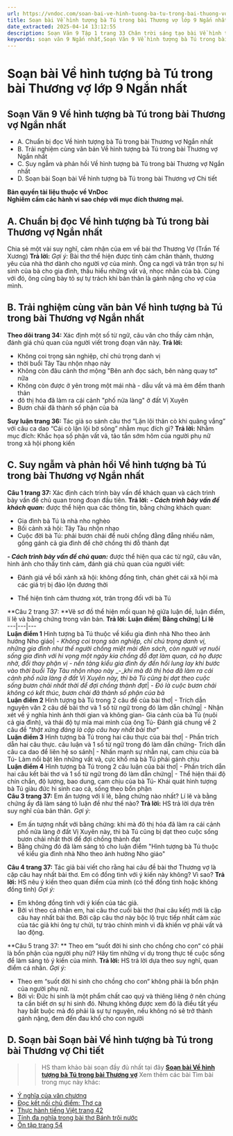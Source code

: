 ```yaml
---
url: https://vndoc.com/soan-bai-ve-hinh-tuong-ba-tu-trong-bai-thuong-vo-lop-9-ngan-nhat-320104
title: Soạn bài Về hình tượng bà Tú trong bài Thương vợ lớp 9 Ngắn nhất - VnDoc.com
date_extracted: 2025-04-14 13:12:55
description: Soạn Văn 9 Tập 1 trang 33 Chân trời sáng tạo bài Về hình tượng bà Tú trong bài Thương vợ - Ngắn nhất gồm phần trả lời chi tiết, đầy đủ, bám sát các câu hỏi, yêu cầu trong SGK (chỉ có trên VnDoc). Mời các bạn tham khảo.
keywords: soạn văn 9 Ngắn nhất,Soạn Văn 9 Về hình tượng bà Tú trong bài Thương vợ Ngắn nhất,Soạn bài Về hình tượng bà Tú trong bài Thương vợ Ngắn nhất,soạn văn 9 Tập 1 trang 33 Chân trời sáng tạo Ngắn nhất,Về hình tượng bà Tú trong bài Thương vợ lớp 9 Chân trời sáng tạo,Về hình tượng bà Tú trong bài Thương vợ trang 33 lớp 9,văn 9,ngữ văn 9,soạn văn 9 chân trời sáng tạo Ngắn nhất,soạn văn 9 tập 1,giải văn 9,soạn ngữ văn 9,giải ngữ văn 9,giải sgk ngữ văn 9
---
```


# Soạn bài Về hình tượng bà Tú trong bài Thương vợ lớp 9 Ngắn nhất
## **Soạn Văn 9 Về hình tượng bà Tú trong bài Thương vợ Ngắn nhất**
  * A. Chuẩn bị đọc Về hình tượng bà Tú trong bài Thương vợ Ngắn nhất
  * B. Trải nghiệm cùng văn bản Về hình tượng bà Tú trong bài Thương vợ Ngắn nhất
  * C. Suy ngẫm và phản hồi Về hình tượng bà Tú trong bài Thương vợ Ngắn nhất
  * D. Soạn bài Soạn bài Về hình tượng bà Tú trong bài Thương vợ Chi tiết

**Bản quyền tài liệu thuộc về VnDoc**  
**Nghiêm cấm các hành vi sao chép với mục đích thương mại.**
## **A. Chuẩn bị đọc Về hình tượng bà Tú trong bài Thương vợ Ngắn nhất**
Chia sẻ một vài suy nghĩ, cảm nhận của em về bài thơ Thương Vợ \(Trần Tế Xương\)
**Trả lời:**
_Gợi ý:_
Bài thơ thể hiện được tình cảm chân thành, thương yêu của nhà thơ dành cho người vợ của mình. Ông ca ngợi và trân trọn sự hi sinh của bà cho gia đình, thấu hiểu những vất vả, nhọc nhằn của bà. Cùng với đó, ông cũng bày tỏ sự tự trách khi bản thân là gánh nặng cho vợ của mình.
## **B. Trải nghiệm cùng văn bản Về hình tượng bà Tú trong bài Thương vợ Ngắn nhất**
**Theo dõi trang 34:** Xác định một số từ ngữ, câu văn cho thấy cảm nhận, đánh giá chủ quan của người viết trong đoạn văn này.
**Trả lời:**
  * Không coi trọng sản nghiệp, chỉ chú trọng danh vị
  * thời buổi Tây Tàu nhộn nhạo này
  * Không còn đâu cảnh thơ mộng "Bên anh đọc sách, bên nàng quay tơ" nữa
  * Không còn được ở yên trong một mái nhà - dẫu vất vả mà êm đềm thanh thản
  * đô thị hóa đã làm ra cái cảnh "phố nửa làng" ở đất Vị Xuyên
  * Bươn chải đã thành số phận của bà

**Suy luận trang 36:** Tác giả so sánh câu thơ “Lặn lội thân cò khi quãng vắng” với câu ca dao “Cái cò lặn lội bờ sông” nhằm mục đích gì?
**Trả lời:**
Nhằm mục đích: Khắc họa số phận vất vả, tảo tần sớm hôm của người phụ nữ trong xã hội phong kiến
## **C. Suy ngẫm và phản hồi Về hình tượng bà Tú trong bài Thương vợ Ngắn nhất**
**Câu 1 trang 37:** Xác định cách trình bày vấn đề khách quan và cách trình bày vấn đề chủ quan trong đoạn đầu tiên.
**Trả lời:**
_**\- Cách trình bày vấn đề khách quan:**_ được thể hiện qua các thông tin, bằng chứng khách quan:
  * Gia đình bà Tú là nhà nho nghèo
  * Bối cảnh xã hội: Tây Tàu nhộn nhạo
  * Cuộc đời bà Tú: phải bươn chải để nuôi chồng đằng đẵng nhiều năm, gồng gánh cả gia đình để chờ chồng thi đỗ thành đạt

 _**\- Cách trình bày vấn đề chủ quan:**_ được thể hiện qua các từ ngữ, câu văn, hình ảnh cho thấy tình cảm, đánh giá chủ quan của người viết:
  * Đánh giá về bối xảnh xã hội: không đồng tình, chán ghét cái xã hội mà các giá trị bị đảo lộn đương thời

  * Thể hiện tình cảm thương xót, trân trọng đối với bà Tú

**Câu 2 trang 37: **Vẽ sơ đồ thể hiện mối quan hệ giữa luận đề, luận điểm, lí lẽ và bằng chứng trong văn bản.
**Trả lời:**
**Luận điểm**| **Bằng chứng**| **Lí lẽ**  
---|---|---  
**Luận điểm 1** Hình tượng bà Tú thuộc về kiểu gia đình nhà Nho theo ảnh hưởng Nho giáo| \- _Không coi trọng sản nghiệp, chỉ chú trọng danh vị, những gia đình như thế người chồng miệt mài đèn sách, còn người vợ nuôi sống gia đình với hi vọng một ngày kia chồng đỗ đạt làm quan, cả họ được nhờ, đổi thay phận vị_ _\- nền tảng kiểu gia đình ấy đến hồi lung lay khi bước vào thời buổi Tây Tàu nhộn nhạo này_ _-__khi mà đô thị hóa đã làm ra cái cảnh phố nửa làng ở đất Vị Xuyên này, thì bà Tú cũng bị dạt theo cuộc sống bươn chải nhất thời để đợi chồng thành đạt_|  \- _Đó là cuộc bươn chải không có kết thúc, bươn chải đã thành số phận của bà_  
**Luận điểm 2** Hình tượng bà Tú trong 2 câu đề của bài thơ| \- Trích dẫn nguyên văn 2 câu dề bài thơ và 1 số từ ngữ trong đó làm dẫn chứng| \- Nhận xét về ý nghĩa hình ảnh thời gian và không gian\- Gia cảnh của bà Tú \(nuôi cả gia đình\), và thái độ tự mỉa mai mình của ông Tú\- Đánh giá chung về 2 câu đề _"thật xứng đáng là cặp câu hay nhất bài thơ"_  
**Luận điểm 3** Hình tượng bà Tú trong hai câu thực của bài thơ| \- Phần trích dẫn hai câu thực. câu luận và 1 số từ ngữ trong đó làm dẫn chứng\- Trích dẫn câu ca dao để liên hệ so sánh| \- Nhấn mạnh sự nhẫn nại, cam chịu của bà Tú\- Làm nổi bật lên những vất vả, cực khổ mà bà Tú phải gánh chịu  
**Luận điểm 4** Hình tượng bà Tú trong 2 câu luận của bài thơ| \- Phần trích dẫn hai câu kết bài thơ và 1 số từ ngữ trong đó làm dẫn chứng| \- Thể hiện thái độ chín chắn, độ lượng, bao dung, cam chịu của bà Tú\- Khái quát hình tượng bà Tú giàu đức hi sinh cao cả, sống theo bổn phận  
**Câu 3 trang 37:** Em ấn tượng với lí lẽ, bằng chứng nào nhất? Lí lẽ và bằng chứng ấy đã làm sáng tỏ luận đề như thế nào?
**Trả lời:**
HS trả lời dựa trên suy nghĩ của bản thân.
_Gợi ý:_
  * Em ấn tượng nhất với bằng chứng: khi mà đô thị hóa đã làm ra cái cảnh phố nửa làng ở đất Vị Xuyên này, thì bà Tú cũng bị dạt theo cuộc sống bươn chải nhất thời để đợi chồng thành đạt
  * Bằng chứng đó đã làm sáng tỏ cho luận điểm "Hình tượng bà Tú thuộc về kiểu gia đình nhà Nho theo ảnh hưởng Nho giáo"

**Câu 4 trang 37:** Tác giả bài viết cho rằng hai câu đề bài thơ Thương vợ là cặp câu hay nhất bài thơ. Em có đồng tình với ý kiến này không? Vì sao?
**Trả lời:**
HS nêu ý kiến theo quan điểm của mình \(có thể đồng tình hoặc không đồng tình\)
_Gợi ý:_
  * Em không đồng tình với ý kiến của tác giả.
  * Bởi vì theo cá nhân em, hai câu thơ cuối bài thơ \(hai câu kết\) mới là cặp câu hay nhất bài thơ. Bởi cặp câu thơ này bộc lộ trực tiếp nhất cảm xúc của tác giả khi ông tự chửi, tự trào chính mình vì đã khiến vợ phải vất vả lao động.

**Câu 5 trang 37: ** Theo em “suốt đời hi sinh cho chồng cho con“ có phải là bổn phận của người phụ nữ? Hãy tìm những ví dụ trong thực tế cuộc sống để làm sáng tỏ ý kiến của mình.
**Trả lời:**
HS trả lời dựa theo suy nghĩ, quan điểm cá nhân.
_Gợi ý:_
  * Theo em “suốt đời hi sinh cho chồng cho con“ không phải là bổn phận của người phụ nữ.
  * Bởi vì: Đức hi sinh là một phẩm chất cao quý và thiêng liêng ở nên chúng ta cần biết ơn sự hi sinh đó. Nhưng không được xem đó là điều tất yếu hay bắt buộc mà đó phải là sự tự nguyện, nếu không nó sẽ trở thành gánh nặng, đem đến đau khổ cho con người

## **D. Soạn bài Soạn bài Về hình tượng bà Tú trong bài Thương vợ Chi tiết**
>> HS tham khảo bài soạn đầy đủ nhất tại đây [**Soạn bài Về hình tượng bà Tú trong bài Thương vợ**](<https://vndoc.com/soan-bai-ve-hinh-tuong-ba-tu-trong-bai-thuong-vo-lop-9-chan-troi-sang-tao-319097>)
Xem thêm các bài Tìm bài trong mục này khác:
  * [Ý nghĩa của văn chương](</soan-van-9-y-nghia-cua-van-chuong-ngan-nhat-140196>)
  * [Đọc kết nối chủ điểm: Thơ ca](</soan-bai-doc-ket-noi-chu-diem-tho-ca-lop-9-ngan-nhat-320109>)
  * [Thực hành tiếng Việt trang 42](</ngan-nhat-soan-bai-thuc-hanh-tieng-viet-trang-42-lop-9-tap-1-chan-troi-sang-tao-320111>)
  * [Tính đa nghĩa trong bài thơ Bánh trôi nước](</soan-bai-tinh-da-nghia-trong-bai-tho-banh-troi-nuoc-lop-9-ngan-nhat-320113>)
  * [Ôn tập trang 54](</soan-bai-on-tap-trang-54-lop-9-tap-1-chan-troi-sang-tao-ngan-nhat-320116>)

